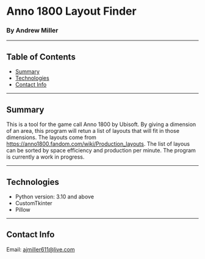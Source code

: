 # Anno 1800 Layout Finder
### By Andrew Miller
---

## Table of Contents
* [Summary](#summary)
* [Technologies](#technologies)
* [Contact Info](#contact-info)

---

## Summary
This is a tool for the game call Anno 1800 by Ubisoft. By giving a dimension of an area, this program will retun a list of layouts that will fit in those dimensions.
The layouts come from https://anno1800.fandom.com/wiki/Production_layouts. The list of layous can be sorted by space efficiency and production per minute. The program
is currently a work in progress.

---

## Technologies

* Python version: 3.10 and above
* CustomTkinter
* Pillow

---

## Contact Info
Email: ajmiller611@live.com


